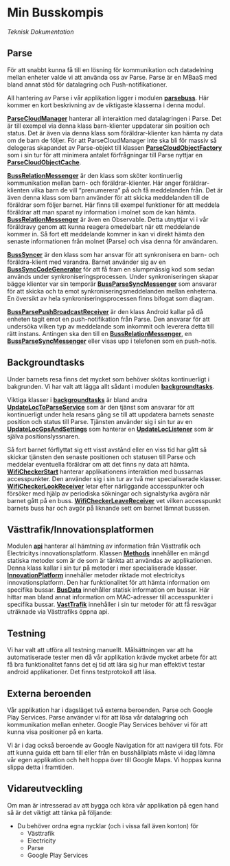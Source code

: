 # Min Busskompis
*Teknisk Dokumentation*

## Parse
För att snabbt kunna få till en lösning för kommunikation och datadelning mellan enheter valde vi att använda oss av Parse. Parse är en MBaaS med bland annat stöd för datalagring och Push-notifikationer.

All hantering av Parse i vår applikation ligger i modulen **[parsebuss](https://github.com/maffan/MinBusskompis/tree/master/app/src/main/java/se/grupp4/minbusskompis/parsebuss)**. Här kommer en kort beskrivning av de viktigaste klasserna i denna modul.

**[ParseCloudManager](https://github.com/maffan/MinBusskompis/blob/master/app/src/main/java/se/grupp4/minbusskompis/parsebuss/ParseCloudManager.java)** hanterar all interaktion med datalagringen i Parse. Det är till exempel via denna klass barn-klienter uppdaterar sin position och status. Det är även via denna klass som föräldrar-klienter kan hämta ny data om de barn de följer. För att ParseCloudManager inte ska bli för massiv så delegeras skapandet av Parse-objekt till klassen **[ParseCloudObjectFactory](https://github.com/maffan/MinBusskompis/blob/master/app/src/main/java/se/grupp4/minbusskompis/parsebuss/ParseCloudObjectFactory.java)** som i sin tur för att minimera antalet förfrågningar till Parse nyttjar en **[ParseCloudObjectCache](https://github.com/maffan/MinBusskompis/blob/master/app/src/main/java/se/grupp4/minbusskompis/parsebuss/ParseCloudObjectCache.java)**.

**[BussRelationMessenger](https://github.com/maffan/MinBusskompis/blob/master/app/src/main/java/se/grupp4/minbusskompis/parsebuss/BussRelationMessenger.java)** är den klass som sköter kontinuerlig kommunikation mellan barn- och föräldrar-klienter. Här anger föräldrar-klienten vilka barn de vill “prenumerera” på och få meddelanden från. Det är även denna klass som barn använder för att skicka meddelanden till de föräldrar som följer barnet. Här finns till exempel funktioner för att meddela föräldrar att man sparat ny information i molnet som de kan hämta. **[BussRelationMessenger](https://github.com/maffan/MinBusskompis/blob/master/app/src/main/java/se/grupp4/minbusskompis/parsebuss/BussRelationMessenger.java)** är även en Observable. Detta utnyttjar vi i vår föräldravy genom att kunna reagera omedelbart när ett meddelande kommer in. Så fort ett meddelande kommer in kan vi direkt hämta den senaste informationen från molnet (Parse) och visa denna för användaren.

**[BussSyncer](https://github.com/maffan/MinBusskompis/blob/master/app/src/main/java/se/grupp4/minbusskompis/parsebuss/BussSyncer.java)** är den klass som har ansvar för att synkronisera en barn- och föräldra-klient med varandra. Barnet använder sig av en **[BussSyncCodeGenerator](https://github.com/maffan/MinBusskompis/blob/master/app/src/main/java/se/grupp4/minbusskompis/parsebuss/BussSyncCodeGenerator.java)** för att få fram en slumpmässig kod som sedan används under synkroniseringsprocessen. Under synkroniseringen skapar bägge klienter var sin temporär **[BussParseSyncMessenger](https://github.com/maffan/MinBusskompis/blob/master/app/src/main/java/se/grupp4/minbusskompis/parsebuss/BussParseSyncMessenger.java)** som ansvarar för att skicka och ta emot synkroniseringsmeddelanden mellan enheterna. En översikt av hela synkroniseringsprocessen finns bifogat som diagram.

**[BussParsePushBroadcastReceiver](https://github.com/maffan/MinBusskompis/blob/master/app/src/main/java/se/grupp4/minbusskompis/parsebuss/BussParsePushBroadcastReceiver.java)** är den klass Android kallar på då enheten tagit emot en push-notifikation från Parse. Den ansvarar för att undersöka vilken typ av meddelande som inkommit och leverera detta till rätt instans. Antingen ska den till en **[BussRelationMessenger](https://github.com/maffan/MinBusskompis/blob/master/app/src/main/java/se/grupp4/minbusskompis/parsebuss/BussRelationMessenger.java)**, en **[BussParseSyncMessenger](https://github.com/maffan/MinBusskompis/blob/master/app/src/main/java/se/grupp4/minbusskompis/parsebuss/BussParseSyncMessenger.java)** eller visas upp i telefonen som en push-notis.


## Backgroundtasks
Under barnets resa finns det mycket som behöver skötas kontinuerligt i bakgrunden. Vi har valt att lägga allt sådant i modulen **[backgroundtasks](https://github.com/maffan/MinBusskompis/tree/master/app/src/main/java/se/grupp4/minbusskompis/backgroundtasks)**. 

Viktiga klasser i **[backgroundtasks](https://github.com/maffan/MinBusskompis/tree/master/app/src/main/java/se/grupp4/minbusskompis/backgroundtasks)** är bland andra **[UpdateLocToParseService](https://github.com/maffan/MinBusskompis/blob/master/app/src/main/java/se/grupp4/minbusskompis/backgroundtasks/UpdateLocToParseService.java)** som är den tjänst som ansvarar för att kontinuerligt under hela resans gång se till att uppdatera barnets senaste position och status till Parse. Tjänsten använder sig i sin tur av en **[UpdateLocGpsAndSettings](https://github.com/maffan/MinBusskompis/blob/master/app/src/main/java/se/grupp4/minbusskompis/backgroundtasks/UpdateLocGpsAndSettings.java)** som hanterar en **[UpdateLocListener](https://github.com/maffan/MinBusskompis/blob/master/app/src/main/java/se/grupp4/minbusskompis/backgroundtasks/UpdateLocListener.java)** som är själva positionslyssnaren. 

Så fort barnet förflyttat sig ett visst avstånd eller en viss tid har gått så skickar tjänsten den senaste positionen och statusen till Parse och meddelar eventuella föräldrar om att det finns ny data att hämta.
**[WifiCheckerStart](https://github.com/maffan/MinBusskompis/blob/master/app/src/main/java/se/grupp4/minbusskompis/backgroundtasks/WifiCheckerStart.java)** hanterar applikationens interaktion med bussarnas accesspunkter. Den använder sig i sin tur av två mer specialiserade klasser. **[WifiCheckerLookReceiver](https://github.com/maffan/MinBusskompis/blob/master/app/src/main/java/se/grupp4/minbusskompis/backgroundtasks/WifiCheckerLookReceiver.java)** letar efter närliggande accesspunkter och försöker med hjälp av periodiska sökningar och signalstyrka avgöra när barnet gått på en buss. **[WifiCheckerLeaveReceiver](https://github.com/maffan/MinBusskompis/blob/master/app/src/main/java/se/grupp4/minbusskompis/backgroundtasks/WifiCheckerLeaveReceiver.java)** vet vilken accesspunkt barnets buss har och avgör på liknande sett om barnet lämnat busssen.

## Västtrafik/Innovationsplatformen
Modulen **[api](https://github.com/maffan/MinBusskompis/tree/master/app/src/main/java/se/grupp4/minbusskompis/api)** hanterar all hämtning av information från Västtrafik och Electricitys innovationsplatform. Klassen **[Methods](https://github.com/maffan/MinBusskompis/blob/master/app/src/main/java/se/grupp4/minbusskompis/api/Methods.java)** innehåller en mängd statiska metoder som är de som är tänkta att användas av applikationen. Denna klass kallar i sin tur på metoder i mer specialiserade klasser. **[InnovationPlatform](https://github.com/maffan/MinBusskompis/blob/master/app/src/main/java/se/grupp4/minbusskompis/api/InnovationPlatform.java)** innehåller metoder riktade mot electricitys innovationsplatform. Den har funktionalitet för att hämta information om specifika bussar. **[BusData](https://github.com/maffan/MinBusskompis/blob/master/app/src/main/java/se/grupp4/minbusskompis/api/BusData.java)** innehåller statisk information om bussar. Här hittar man bland annat information om MAC-adresser till accesspunkter i specifika bussar. **[VastTrafik](https://github.com/maffan/MinBusskompis/blob/master/app/src/main/java/se/grupp4/minbusskompis/api/VastTrafik.java)** innehåller i sin tur metoder för att få resvägar uträknade via Västtrafiks öppna api.

## Testning
Vi har valt att utföra all testning manuellt. Målsättningen var att ha automatiserade tester men då vår applikation krävde mycket arbete för att få bra funktionalitet fanns det ej tid att lära sig hur man effektivt testar android applikationer. Det finns testprotokoll att läsa.

## Externa beroenden
Vår applikation har i dagsläget två externa beroenden. Parse och Google Play Services. Parse använder vi för att lösa vår datalagring och kommunikation mellan enheter. Google Play Services behöver vi för att kunna visa positioner på en karta.

Vi är i dag också beroende av Google Navigation för att navigera till fots. För att kunna guida ett barn till eller från en busshållplats måste vi idag lämna vår egen applikation och helt hoppa över till Google Maps. Vi hoppas kunna slippa detta i framtiden.

## Vidareutveckling
Om man är intresserad av att bygga och köra vår applikation på egen hand så är det viktigt att tänka på följande:
* Du behöver ordna egna nycklar (och i vissa fall även konton) för
  * Västtrafik
  * Electricity
  * Parse
  * Google Play Services
